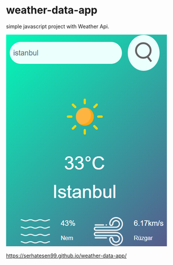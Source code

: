 # weather-data-app
simple javascript project with Weather Api.


![Picture](https://raw.githubusercontent.com/serhatesen99/weather-data-app/master/Ekran%20G%C3%B6r%C3%BCnt%C3%BCs%C3%BC%20(256).png)


https://serhatesen99.github.io/weather-data-app/
